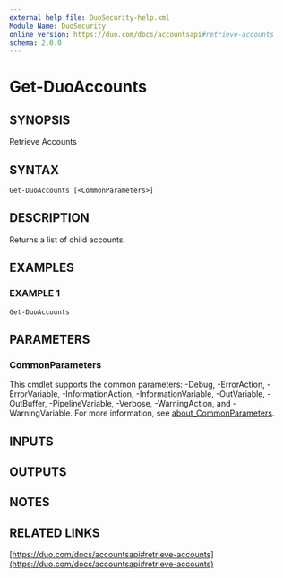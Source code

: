 ```yaml
---
external help file: DuoSecurity-help.xml
Module Name: DuoSecurity
online version: https://duo.com/docs/accountsapi#retrieve-accounts
schema: 2.0.0
---
```


# Get-DuoAccounts

## SYNOPSIS
Retrieve Accounts

## SYNTAX

```
Get-DuoAccounts [<CommonParameters>]
```

## DESCRIPTION
Returns a list of child accounts.

## EXAMPLES

### EXAMPLE 1
```
Get-DuoAccounts
```

## PARAMETERS

### CommonParameters
This cmdlet supports the common parameters: -Debug, -ErrorAction, -ErrorVariable, -InformationAction, -InformationVariable, -OutVariable, -OutBuffer, -PipelineVariable, -Verbose, -WarningAction, and -WarningVariable. For more information, see [about_CommonParameters](http://go.microsoft.com/fwlink/?LinkID=113216).

## INPUTS

## OUTPUTS

## NOTES

## RELATED LINKS

[https://duo.com/docs/accountsapi#retrieve-accounts](https://duo.com/docs/accountsapi#retrieve-accounts)

